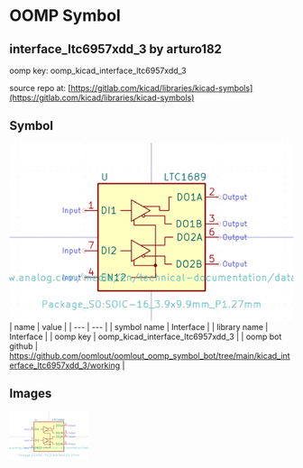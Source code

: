 # OOMP Symbol  
## interface_ltc6957xdd_3  by arturo182  
  
oomp key: oomp_kicad_interface_ltc6957xdd_3  
  
source repo at: [https://gitlab.com/kicad/libraries/kicad-symbols](https://gitlab.com/kicad/libraries/kicad-symbols)  
## Symbol  
  
[![working.png](working_600.png)](working.png)  
| name | value | 
| --- | --- | 
| symbol name | Interface | 
| library name | Interface | 
| oomp key | oomp_kicad_interface_ltc6957xdd_3 | 
| oomp bot github | https://github.com/oomlout/oomlout_oomp_symbol_bot/tree/main/kicad_interface_ltc6957xdd_3/working | 
## Images  
  
[![working.png](working_140.png)](working.png)  
